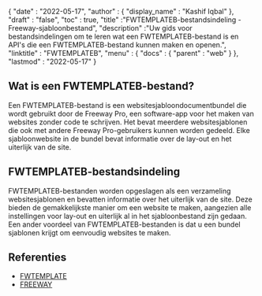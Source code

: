 {
  "date" : "2022-05-17",
  "author" : {
    "display_name" : "Kashif Iqbal"
},
  "draft" : "false",
  "toc" : true,
  "title" :"FWTEMPLATEB-bestandsindeling - Freeway-sjabloonbestand",
  "description" :"Uw gids voor bestandsindelingen om te leren wat een FWTEMPLATEB-bestand is en API's die een FWTEMPLATEB-bestand kunnen maken en openen.",
  "linktitle" : "FWTEMPLATEB",
  "menu" : {
    "docs" : {
      "parent" : "web"
}
},
  "lastmod" : "2022-05-17"
}

## Wat is een FWTEMPLATEB-bestand?

Een FWTEMPLATEB-bestand is een websitesjabloondocumentbundel die wordt gebruikt door de Freeway Pro, een software-app voor het maken van websites zonder code te schrijven. Het bevat meerdere websitesjablonen die ook met andere Freeway Pro-gebruikers kunnen worden gedeeld. Elke sjabloonwebsite in de bundel bevat informatie over de lay-out en het uiterlijk van de site.

## FWTEMPLATEB-bestandsindeling

FWTEMPLATEB-bestanden worden opgeslagen als een verzameling websitesjablonen en bevatten informatie over het uiterlijk van de site. Deze bieden de gemakkelijkste manier om een website te maken, aangezien alle instellingen voor lay-out en uiterlijk al in het sjabloonbestand zijn gedaan. Een ander voordeel van FWTEMPLATEB-bestanden is dat u een bundel sjablonen krijgt om eenvoudig websites te maken.

## Referenties

* [FWTEMPLATE](/nl/web/fwtemplate/)
* [FREEWAY](/nl/web/freeway/)


